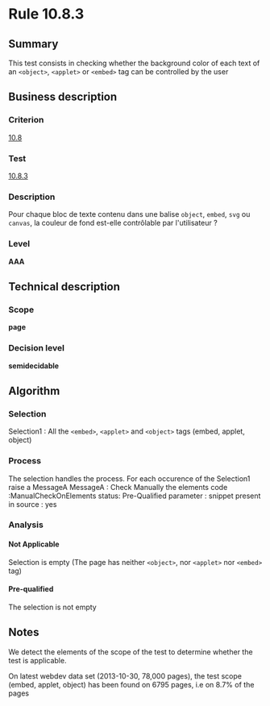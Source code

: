 # Rule 10.8.3
## Summary

This test consists in checking whether the background color of each text
of an `<object>`, `<applet>` or `<embed>` tag can be controlled by the user

## Business description

### Criterion

[10.8](http://references.modernisation.gouv.fr/referentiel-technique-0#crit-10-8)

### Test

[10.8.3](http://references.modernisation.gouv.fr/referentiel-technique-0#test-10-8-3)

### Description

Pour chaque bloc de texte contenu dans une balise `object`, `embed`, `svg` ou `canvas`, la couleur de fond est-elle contr&ocirc;lable par l'utilisateur ?

### Level

**AAA**

## Technical description

### Scope

**page**

### Decision level

**semidecidable**

## Algorithm

### Selection

Selection1 : All the `<embed>`, `<applet>` and `<object>` tags (embed,
applet, object)

### Process

The selection handles the process. For each occurence of the Selection1
raise a MessageA MessageA : Check Manually the elements code
:ManualCheckOnElements status: Pre-Qualified parameter : snippet present in source
: yes

### Analysis

#### Not Applicable

Selection is empty (The page has neither `<object>`, nor `<applet>` nor
`<embed>` tag)

#### Pre-qualified

The selection is not empty

## Notes

We detect the elements of the scope of the test to determine whether the
test is applicable.

On latest webdev data set (2013-10-30, 78,000 pages), the test scope
(embed, applet, object) has been found on 6795 pages, i.e on 8.7% of the
pages
